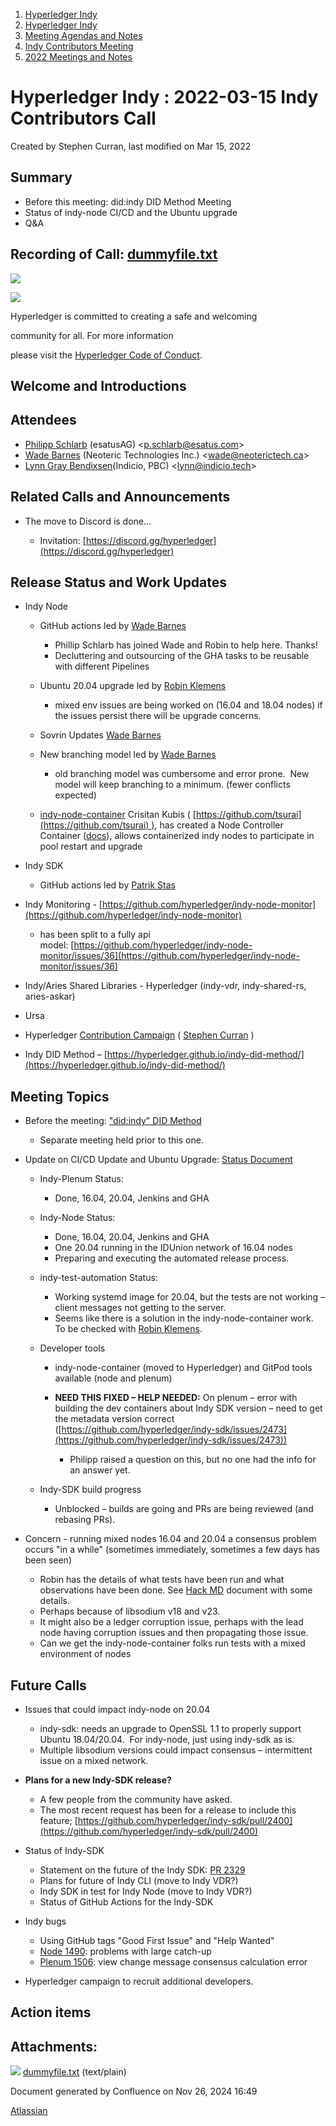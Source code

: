 1. [Hyperledger Indy](index.html)
2. [Hyperledger Indy](Hyperledger-Indy_19464194.html)
3. [Meeting Agendas and Notes](Meeting-Agendas-and-Notes_19464715.html)
4. [Indy Contributors Meeting](Indy-Contributors-Meeting_19464913.html)
5. [2022 Meetings and Notes](2022-Meetings-and-Notes_19465927.html)

# Hyperledger Indy : 2022-03-15 Indy Contributors Call

Created by Stephen Curran, last modified on Mar 15, 2022

## Summary

- Before this meeting: did:indy DID Method Meeting
- Status of indy-node CI/CD and the Ubuntu upgrade
- Q&amp;A

## Recording of Call: [dummyfile.txt](#)

![](https://wiki.hyperledger.org/download/attachments/29034696/Antitrustnotice.png?version=1&modificationDate=1581695654000&api=v2)

![](https://wiki.hyperledger.org/download/attachments/2392771/welcome.png?version=2&modificationDate=1572450107000&api=v2)

Hyperledger is committed to creating a safe and welcoming

community for all. For more information

please visit the [Hyperledger Code of Conduct](https://lf-hyperledger.atlassian.net/wiki/spaces/HYP/pages/19595281/Hyperledger+Code+of+Conduct).

## Welcome and Introductions

## Attendees

- [Philipp Schlarb](https://lf-hyperledger.atlassian.net/wiki/people/712020:746f867b-3462-4658-8241-e74712f0cf6a?ref=confluence) (esatusAG) &lt;p.schlarb@esatus.com&gt;
- [Wade Barnes](https://lf-hyperledger.atlassian.net/wiki/people/70121:166ee094-a2f2-44b4-adee-5c3da3741ff8?ref=confluence) (Neoteric Technologies Inc.) &lt;wade@neoterictech.ca&gt;
- [Lynn Gray Bendixsen](https://lf-hyperledger.atlassian.net/wiki/people/618ec0fbe1b3e0006978ab61?ref=confluence)(Indicio, PBC) &lt;lynn@indicio.tech&gt;

## Related Calls and Announcements

- The move to Discord is done...
  
  - Invitation: [https://discord.gg/hyperledger](https://discord.gg/hyperledger)

## Release Status and Work Updates

- Indy Node
  
  - GitHub actions led by [Wade Barnes](https://lf-hyperledger.atlassian.net/wiki/people/70121:166ee094-a2f2-44b4-adee-5c3da3741ff8?ref=confluence)
    
    - Phillip Schlarb has joined Wade and Robin to help here. Thanks!
    - Decluttering and outsourcing of the GHA tasks to be reusable with different Pipelines
  - Ubuntu 20.04 upgrade led by [Robin Klemens](https://lf-hyperledger.atlassian.net/wiki/people/5b068694a595df5d0a165a66?ref=confluence) 
    
    - mixed env issues are being worked on (16.04 and 18.04 nodes) if the issues persist there will be upgrade concerns.
  - Sovrin Updates [Wade Barnes](https://lf-hyperledger.atlassian.net/wiki/people/70121:166ee094-a2f2-44b4-adee-5c3da3741ff8?ref=confluence)
  - New branching model led by [Wade Barnes](https://lf-hyperledger.atlassian.net/wiki/people/70121:166ee094-a2f2-44b4-adee-5c3da3741ff8?ref=confluence)
    
    - old branching model was cumbersome and error prone.  New model will keep branching to a minimum. (fewer conflicts expected)
  - [indy-node-container](https://github.com/IDunion/indy-node-container/tree/main/controller) Crisitan Kubis ( [https://github.com/tsurai](https://github.com/tsurai) ), has created a Node Controller Container ([docs](https://github.com/IDunion/indy-node-container/tree/main/controller)), allows containerized indy nodes to participate in pool restart and upgrade
- Indy SDK
  
  - GitHub actions led by [Patrik Stas](https://lf-hyperledger.atlassian.net/wiki/people/557058:fb121afb-e6f9-4acf-beb7-91d5f2d988b7?ref=confluence)
- Indy Monitoring - [https://github.com/hyperledger/indy-node-monitor](https://github.com/hyperledger/indy-node-monitor)
  
  - has been split to a fully api model: [https://github.com/hyperledger/indy-node-monitor/issues/36](https://github.com/hyperledger/indy-node-monitor/issues/36)
- Indy/Aries Shared Libraries - Hyperledger (indy-vdr, indy-shared-rs, aries-askar)
- Ursa
- Hyperledger [Contribution Campaign](https://lf-hyperledger.atlassian.net/wiki/spaces/DR/pages/17170443/Contribution+Campaigns) ( [Stephen Curran](https://lf-hyperledger.atlassian.net/wiki/people/557058:d676f135-ecd6-465b-b7eb-f87976bf4569?ref=confluence) )
- Indy DID Method – [https://hyperledger.github.io/indy-did-method/](https://hyperledger.github.io/indy-did-method/)

## Meeting Topics

- Before the meeting: ["did:indy" DID Method](https://hyperledger.github.io/indy-did-method/)
  
  - Separate meeting held prior to this one.
- Update on CI/CD Update and Ubuntu Upgrade: [Status Document](https://docs.google.com/document/d/1oBZSm-Ot8cu0Qcod3nhAzI3veEHIy4kJLBVnpO_nbiM/edit?usp=sharing)
  
  - Indy-Plenum Status: 
    
    - Done, 16.04, 20.04, Jenkins and GHA
  - Indy-Node Status:
    
    - Done, 16.04, 20.04, Jenkins and GHA
    - One 20.04 running in the IDUnion network of 16.04 nodes
    - Preparing and executing the automated release process.
  - indy-test-automation Status:
    
    - Working systemd image for 20.04, but the tests are not working – client messages not getting to the server.
    - Seems like there is a solution in the indy-node-container work.  To be checked with [Robin Klemens](https://lf-hyperledger.atlassian.net/wiki/people/5b068694a595df5d0a165a66?ref=confluence).
  - Developer tools
    
    - indy-node-container (moved to Hyperledger) and GitPod tools available (node and plenum)
    - **NEED THIS FIXED – HELP NEEDED:** On plenum – error with building the dev containers about Indy SDK version – need to get the metadata version correct ([https://github.com/hyperledger/indy-sdk/issues/2473](https://github.com/hyperledger/indy-sdk/issues/2473))
      
      - Philipp raised a question on this, but no one had the info for an answer yet.
  - Indy-SDK build progress
    
    - Unblocked – builds are going and PRs are being reviewed (and rebasing PRs).
- Concern - running mixed nodes 16.04 and 20.04 a consensus problem occurs "in a while" (sometimes immediately, sometimes a few days has been seen)
  
  - Robin has the details of what tests have been run and what observations have been done. See [Hack MD](https://hackmd.io/GSJnYPt0Q9yFKgoNGWtcMw) document with some details.
  - Perhaps because of libsodium v18 and v23.
  - It might also be a ledger corruption issue, perhaps with the lead node having corruption issues and then propagating those issue.
  - Can we get the indy-node-container folks run tests with a mixed environment of nodes

## Future Calls

- Issues that could impact indy-node on 20.04
  
  - indy-sdk: needs an upgrade to OpenSSL 1.1 to properly support Ubuntu 18.04/20.04.  For indy-node, just using indy-sdk as is.
  - Multiple libsodium versions could impact consensus – intermittent issue on a mixed network.
- **Plans for a new Indy-SDK release?**
  
  - A few people from the community have asked.
  - The most recent request has been for a release to include this feature; [https://github.com/hyperledger/indy-sdk/pull/2400](https://github.com/hyperledger/indy-sdk/pull/2400)

<!--THE END-->

- Status of Indy-SDK
  
  - Statement on the future of the Indy SDK: [PR 2329](https://github.com/hyperledger/indy-sdk/pull/2329)
  - Plans for future of Indy CLI (move to Indy VDR?)
  - Indy SDK in test for Indy Node (move to Indy VDR?)
  - Status of GitHub Actions for the Indy-SDK
- Indy bugs
  
  - Using GitHub tags "Good First Issue" and "Help Wanted"
  - [Node 1490](https://github.com/hyperledger/indy-plenum/issues/1490): problems with large catch-up
  - [Plenum 1506](https://github.com/hyperledger/indy-plenum/issues/1506): view change message consensus calculation error
- Hyperledger campaign to recruit additional developers.

## Action items

## Attachments:

![](images/icons/bullet_blue.gif) [dummyfile.txt](attachments/19464571/19466054.txt) (text/plain)

Document generated by Confluence on Nov 26, 2024 16:49

[Atlassian](http://www.atlassian.com/)

